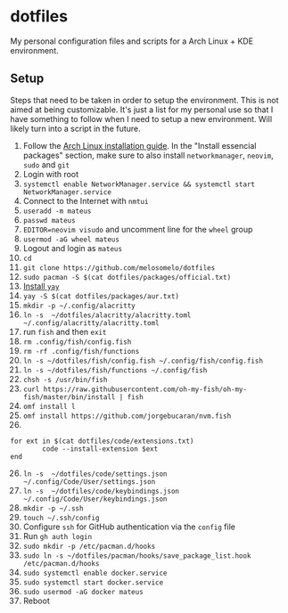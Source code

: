 # dotfiles

My personal configuration files and scripts for a Arch Linux + KDE environment.

## Setup

Steps that need to be taken in order to setup the environment. This is not aimed at being customizable.
It's just a list for my personal use so that I have something to follow when I need to setup a new environment.
Will likely turn into a script in the future.

1. Follow the [Arch Linux installation guide](https://wiki.archlinux.org/title/Installation_guide).
   In the "Install essencial packages" section, make sure to also install `networkmanager`, `neovim`, `sudo` and `git`
2. Login with root
3. `systemctl enable NetworkManager.service && systemctl start NetworkManager.service`
4. Connect to the Internet with `nmtui`
5. `useradd -m mateus`
6. `passwd mateus`
7. `EDITOR=neovim visudo` and uncomment line for the `wheel` group
8. `usermod -aG wheel mateus`
9. Logout and login as `mateus`
10. `cd`
11. `git clone https://github.com/melosomelo/dotfiles`
12. `sudo pacman -S $(cat dotfiles/packages/official.txt)`
13. [Install `yay`](https://github.com/Jguer/yay?tab=readme-ov-file#installation)
14. `yay -S $(cat dotfiles/packages/aur.txt)`
15. `mkdir -p ~/.config/alacritty`
16. `ln -s  ~/dotfiles/alacritty/alacritty.toml ~/.config/alacritty/alacritty.toml`
17. run `fish` and then `exit`
18. `rm .config/fish/config.fish`
19. `rm -rf .config/fish/functions`
20. `ln -s ~/dotfiles/fish/config.fish ~/.config/fish/config.fish`
21. `ln -s ~/dotfiles/fish/functions ~/.config/fish`
22. `chsh -s /usr/bin/fish`
23. `curl https://raw.githubusercontent.com/oh-my-fish/oh-my-fish/master/bin/install | fish`
24. `omf install l`
25. `omf install https://github.com/jorgebucaran/nvm.fish`
26.

```
for ext in $(cat dotfiles/code/extensions.txt)
        code --install-extension $ext
end
```

26. `ln -s  ~/dotfiles/code/settings.json ~/.config/Code/User/settings.json`
27. `ln -s  ~/dotfiles/code/keybindings.json ~/.config/Code/User/keybindings.json`
28. `mkdir -p ~/.ssh`
29. `touch ~/.ssh/config`
30. Configure `ssh` for GitHub authentication via the `config` file
31. Run `gh auth login`
32. `sudo mkdir -p /etc/pacman.d/hooks`
33. `sudo ln -s ~/dotfiles/pacman/hooks/save_package_list.hook /etc/pacman.d/hooks`
34. `sudo systemctl enable docker.service`
35. `sudo systemctl start docker.service`
36. `sudo usermod -aG docker mateus`
37. Reboot
